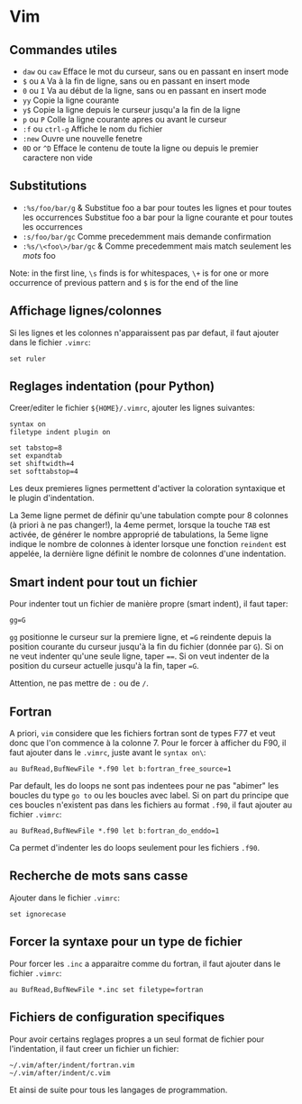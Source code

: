 # Vim

## Commandes utiles

-  `daw` ou `caw`     Efface le mot du curseur, sans ou en passant en insert mode
-  `$` ou `A`         Va à la fin de ligne, sans ou en passant en insert mode
-  `0` ou `I`         Va au début de la ligne, sans ou en passant en insert mode
-  `yy`               Copie la ligne courante
-  `y$`               Copie la ligne depuis le curseur jusqu'a la fin de la ligne
-  `p` ou `P`         Colle la ligne courante apres ou avant le curseur
-  `:f` ou `ctrl-g`   Affiche le nom du fichier
-  `:new`             Ouvre une nouvelle fenetre
-  `0D` or `^D`       Efface le contenu de toute la ligne ou depuis le premier caractere non vide

## Substitutions
-   `:%s/foo/bar/g` & Substitue foo a bar pour toutes les lignes et pour toutes les occurrences   Substitue foo a bar pour la ligne courante et pour toutes les occurrences
-   `:s/foo/bar/gc`                                                                               Comme precedemment mais demande confirmation
-  `:%s/\<foo\>/bar/gc` & Comme precedemment mais match seulement les *mots* foo                 

Note: in the first line, `\s` finds is for whitespaces, `\+` is for one
or more occurrence of previous pattern and `$` is for the end of the
line

## Affichage lignes/colonnes

Si les lignes et les colonnes n'apparaissent pas par defaut, il faut
ajouter dans le fichier `.vimrc`:

    set ruler

## Reglages indentation (pour Python)

Creer/editer le fichier  `${HOME}/.vimrc`, ajouter les lignes suivantes:

    syntax on
    filetype indent plugin on

    set tabstop=8
    set expandtab
    set shiftwidth=4
    set softtabstop=4

Les deux premieres lignes permettent d'activer la coloration syntaxique
et le plugin d'indentation.

La 3eme ligne permet de définir qu'une tabulation compte pour 8 colonnes
(à priori à ne pas changer!), la 4eme permet, lorsque la touche `TAB`
est activée, de générer le nombre approprié de tabulations, la 5eme
ligne indique le nombre de colonnes à identer lorsque une fonction
`reindent` est appelée, la dernière ligne définit le nombre de colonnes
d'une indentation.

## Smart indent pour tout un fichier

Pour indenter tout un fichier de manière propre (smart indent), il faut
taper:

    gg=G

`gg` positionne le curseur sur la premiere ligne, et `=G` reindente
depuis la position courante du curseur jusqu'à la fin du fichier (donnée
par `G`). Si on ne veut indenter qu'une seule ligne, taper `==`. Si on
veut indenter de la position du curseur actuelle jusqu'à la fin, taper
`=G`.

Attention, ne pas mettre de `:` ou de `/`.

## Fortran

A priori, `vim` considere que les fichiers fortran sont de types F77 et
veut donc que l'on commence à la colonne 7. Pour le forcer à afficher du
F90, il faut ajouter dans le `.vimrc`, juste avant le `syntax on\`:

    au BufRead,BufNewFile *.f90 let b:fortran_free_source=1

Par default, les do loops ne sont pas indentees pour ne pas \"abimer\"
les boucles du type `go to` ou les boucles avec label. Si on part du
principe que ces boucles n'existent pas dans les fichiers au format
`.f90`, il faut ajouter au fichier `.vimrc`:

    au BufRead,BufNewFile *.f90 let b:fortran_do_enddo=1

Ca permet d'indenter les do loops seulement pour les fichiers `.f90`.

## Recherche de mots sans casse

Ajouter dans le fichier `.vimrc`:

    set ignorecase

## Forcer la syntaxe pour un type de fichier

Pour forcer les `.inc` a apparaitre comme du fortran, il faut ajouter
dans le fichier `.vimrc`:

    au BufRead,BufNewFile *.inc set filetype=fortran

## Fichiers de configuration specifiques

Pour avoir certains reglages propres a un seul format de fichier pour
l'indentation, il faut creer un fichier un fichier:

    ~/.vim/after/indent/fortran.vim
    ~/.vim/after/indent/c.vim

Et ainsi de suite pour tous les langages de programmation.
